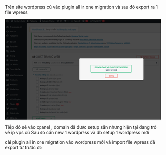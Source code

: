 Trên site wordpress cũ vào plugin all in one migration và sau đó export ra 1 file wpress

![Mô tả ảnh](/day4/img/pic1.png)


Tiếp đó sẽ vào cpanel , domain đã được setup sẵn nhưng hiện tại đang trỏ về ip vps cũ 
Sau đó cần new 1 wordpress và db 
setup 1 wordpress mới

cài plugin all in one migration vào wordpress mới và import file wpress đã export từ trước đó

